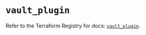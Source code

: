 # `vault_plugin`

Refer to the Terraform Registry for docs: [`vault_plugin`](https://registry.terraform.io/providers/hashicorp/vault/5.3.0/docs/resources/plugin).
